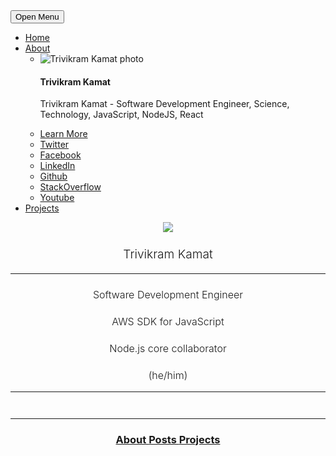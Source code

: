 
<!DOCTYPE html> <!--[if lt IE 7]><html class="no-js lt-ie9 lt-ie8 lt-ie7"> <![endif]--> <!--[if (IE 7)&!(IEMobile)]><html class="no-js lt-ie9 lt-ie8"><![endif]--> <!--[if (IE 8)&!(IEMobile)]><html class="no-js lt-ie9"><![endif]--> <!--[if gt IE 8]><!--> <html class="no-js"><!--<![endif]--> <head> <meta charset="UTF-8"> <meta content="text/html; charset=UTF-8" http-equiv="Content-Type"> <meta http-equiv=X-UA-Compatible content="IE=edge,chrome=1"> <title>Home &#8211; Trivikram Kamat</title> <meta name="description" content="Trivikram Kamat - Software Development Engineer, Science, Technology, JavaScript, NodeJS, React"> <!-- Twitter Cards --> <meta name="twitter:card" content="summary"> <meta name="twitter:image" content="https://trivikr.github.io/assets/img/logo.jpg"> <meta name="twitter:title" content="Home"> <meta name="twitter:site" content="@trivikram"> <meta name="twitter:creator" content="@trivikram"> <!-- Open Graph --> <meta property="og:locale" content="en_US"> <meta property="og:type" content="article"> <meta property="og:title" content="Home"> <meta property="og:url" content="https://trivikr.github.io/"> <meta property="og:site_name" content="Trivikram Kamat"> <meta property="og:image" content="https://trivikr.github.io/assets/img/logo.jpg"> <link rel="canonical" href="https://trivikr.github.io/"> <link href="https://trivikr.github.io/feed.xml" type="application/atom+xml" rel="alternate" title="Trivikram Kamat Feed"> <!-- Handheld --> <meta name="HandheldFriendly" content="True"> <meta name="MobileOptimized" content="320"> <meta name="viewport" content="width=device-width, initial-scale=1.0"> <!-- CSS --> <link rel="stylesheet" href="https://trivikr.github.io/assets/css/main.css"> <!-- JS --> <script src="https://trivikr.github.io/assets/js/modernizr-3.3.1.custom.min.js"></script> <!-- Favicons --> <link rel="apple-touch-icon" href="https://trivikr.github.io/assets/img/favicons/apple-touch-icon.png"> <link rel="shortcut icon" type="image/png" href="https://trivikr.github.io/assets/img/favicons/favicon.png" /> <link rel="shortcut icon" href="https://trivikr.github.io/assets/img/favicons/favicon.ico" /> <!-- Background Image --> <style type="text/css">body {background-image:url(https://trivikr.github.io/assets/img/placeholder-big.jpg); background-repeat: no-repeat; background-size: cover; }</style> <!-- Post Feature Image --> </head> <body> <nav id="dl-menu" class="dl-menuwrapper" role="navigation"> <button class="dl-trigger">Open Menu</button> <ul class="dl-menu"> <li><a href="https://trivikr.github.io/">Home</a></li> <li> <a href="#">About</a> <ul class="dl-submenu"> <li> <img src="https://trivikr.github.io/assets/img/logo.jpg" alt="Trivikram Kamat photo" class="author-photo"> <h4>Trivikram Kamat</h4> <p>Trivikram Kamat - Software Development Engineer, Science, Technology, JavaScript, NodeJS, React</p> </li> <li><a href="https://trivikr.github.io/about/"><span class="btn btn-inverse">Learn More</span></a></li> <li> <a href="http://twitter.com/trivikram" target="_blank" rel="noopener noreferrer"><i class="fa fa-fw fa-twitter-square"></i> Twitter</a> </li> <li> <a href="http://facebook.com/trivikram" target="_blank" rel="noopener noreferrer"><i class="fa fa-fw fa-facebook-square"></i> Facebook</a> </li> <li> <a href="http://linkedin.com/in/trivikramkamat" target="_blank" rel="noopener noreferrer"><i class="fa fa-fw fa-linkedin-square"></i> LinkedIn</a> </li> <li> <a href="http://github.com/trivikr" target="_blank" rel="noopener noreferrer"><i class="fa fa-fw fa-github"></i> Github</a> </li> <li> <a href="http://stackoverflow.com/users/477683/trivikram" target="_blank" rel="noopener noreferrer"><i class="fa fa-fw fa-stack-overflow"></i> StackOverflow</a> </li> <li> <a href="https://youtube.com/user/trivikramkamat" target="_blank" rel="noopener noreferrer"><i class="fa fa-fw fa-youtube-square"></i> Youtube</a> </li> </ul>
<!-- /.dl-submenu --> </li> <!--<li> <a href="#">Posts</a> <ul class="dl-submenu"> <li><a href="https://trivikr.github.io/posts/">All Posts</a></li> <li><a href="https://trivikr.github.io/tags/">All Tags</a></li> </ul> </li>--> <li><a href="https://trivikr.github.io/projects/">Projects</a></li> </ul>
<!-- /.dl-menu --> </nav><!-- /.dl-menuwrapper --> <!-- Header --> <header class="header flex" role="banner"> <div class="container animated fadeIn"> <div class="row"> <a href="https://trivikr.github.io"> <img src="assets/img/logo.jpg" class="img-circle"> </a> <h3 class="title"> </h3>
<p style="font-size:1.2rem;font-weight:300">Trivikram Kamat</p>  <hr class="hr-line"> <h3 class="title"> </h3>
<p style="font-size:1rem;font-weight:300">Software Development Engineer</p>  <h3 class="title"> </h3>
<p style="font-size:1rem;font-weight:300">AWS SDK for JavaScript</p>  <h3 class="title"> </h3>
<p style="font-size:1rem;font-weight:300">Node.js core collaborator</p>  <h3 class="title"> </h3>
<p style="font-size:1rem;font-weight:300">(he/him)</p>  <hr class="hr-line"> <h3 class="title" style="font-size:30px;"> <a class="social-btn" href="http://twitter.com/trivikram" target="_blank" rel="noopener noreferrer"><i class="fa fa-fw fa-twitter-square"></i></a> <a class="social-btn" href="http://facebook.com/trivikram" target="_blank" rel="noopener noreferrer"><i class="fa fa-fw fa-facebook-square"></i></a> <a class="social-btn" href="http://linkedin.com/in/trivikramkamat" target="_blank" rel="noopener noreferrer"><i class="fa fa-fw fa-linkedin-square"></i></a> <a class="social-btn" href="http://github.com/trivikr" target="_blank" rel="noopener noreferrer"><i class="fa fa-fw fa-github"></i></a> <a class="social-btn" href="https://quora.com/profile/Trivikram-Kamat" target="_blank" rel="noopener noreferrer"><i class="fa fa-fw fa-quora"></i></a> <a class="social-btn" href="https://medium.com/@trivikram" target="_blank" rel="noopener noreferrer"><i class="fa fa-fw fa-medium"></i></a> <a class="social-btn" href="http://stackoverflow.com/users/477683/trivikram" target="_blank" rel="noopener noreferrer"><i class="fa fa-fw fa-stack-overflow"></i></a> <a class="social-btn" href="https://youtube.com/user/trivikramkamat" target="_blank" rel="noopener noreferrer"><i class="fa fa-fw fa-youtube-square"></i></a> <a class="social-btn" href="https://producthunt.com/@trivikram" target="_blank" rel="noopener noreferrer"><i class="fa fa-fw fa-product-hunt"></i></a> </h3> <hr class="hr-line"> <h3 class="title"> <a class="btn zoombtn" href="https://trivikr.github.io/about"> About </a> <a class="btn zoombtn" href="https://trivikr.github.io/posts"> Posts </a> <a class="btn zoombtn" href="https://trivikr.github.io/projects"> Projects </a> </h3> </div> </div> </header> <!-- JS --> <script src="https://trivikr.github.io/assets/js/jquery-1.12.0.min.js"></script> <script src="https://trivikr.github.io/assets/js/jquery.dlmenu.min.js"></script> <script src="https://trivikr.github.io/assets/js/jquery.goup.min.js"></script> <script src="https://trivikr.github.io/assets/js/jquery.magnific-popup.min.js"></script> <script src="https://trivikr.github.io/assets/js/jquery.fitvid.min.js"></script> <script src="https://trivikr.github.io/assets/js/scripts.js"></script> </body> </html>
